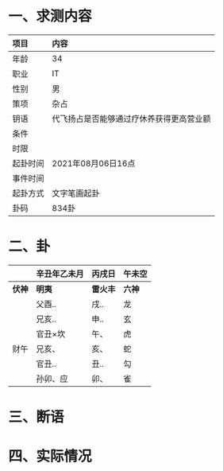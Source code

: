 # 一、求测内容
|项目|内容|
|:-|:-|
|年龄|34|
|职业|IT|
|性别|男|
|策项|杂占|
|钥语|代飞扬占是否能够通过疗休养获得更高营业额|
|条件||
|时限||
|起卦时间|2021年08月06日16点|
|事件时间||
|起卦方式|文字笔画起卦|
|卦码|834卦|

# 二、卦
||辛丑年乙未月|丙戌日|午未空|
|:-|:-|:-|:-|
|**伏神**|**明夷**|**雷火丰**|**六神**|
||父酉..|戌..|龙|
||兄亥..|申..|玄|
||官丑×坎|午、|虎|
|财午|兄亥、|亥、|蛇|
||官丑..|丑..|勾|
||孙卯、应|卯、|雀|


# 三、断语

# 四、实际情况